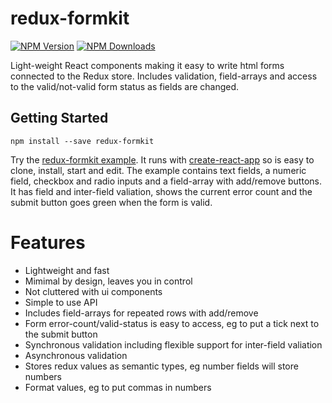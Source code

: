 # redux-formkit

[![NPM Version](https://img.shields.io/npm/v/redux-formkit.svg?style=flat)](https://www.npmjs.com/package/redux-formkit)
[![NPM Downloads](https://img.shields.io/npm/dm/redux-formkit.svg?style=flat)](https://npmcharts.com/compare/redux-formkit?minimal=true)

Light-weight React components making it easy to write html forms connected to the Redux store. Includes validation, field-arrays and access to the valid/not-valid form status as fields are changed. 


## Getting Started
`npm install --save redux-formkit`

Try the [redux-formkit example](https://github.com/chrisfield/formapp). It runs with [create-react-app](https://github.com/facebook/create-react-app) so is easy to clone, install, start and edit. The example contains text fields, a numeric field, checkbox and radio inputs and a field-array with add/remove buttons. It has field and inter-field valiation, shows the current error count and the submit button goes green when the form is valid.

# Features
- Lightweight and fast
- Mimimal by design, leaves you in control
- Not cluttered with ui components
- Simple to use API
- Includes field-arrays for repeated rows with add/remove
- Form error-count/valid-status is easy to access, eg to put a tick next to the submit button
- Synchronous validation including flexible support for inter-field valiation
- Asynchronous validation
- Stores redux values as semantic types, eg number fields will store numbers
- Format values, eg to put commas in numbers


